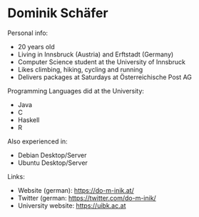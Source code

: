 # Dominik Schäfer

Personal info:
- 20 years old
- Living in Innsbruck (Austria) and Erftstadt (Germany)
- Computer Science student at the University of Innsbruck
- Likes climbing, hiking, cycling and running
- Delivers packages at Saturdays at Österreichische Post AG

Programming Languages did at the University:
- Java
- C
- Haskell
- R

Also experienced in:
- Debian Desktop/Server
- Ubuntu Desktop/Server

Links:
- Website (german): https://do-m-inik.at/
- Twitter (german: https://twitter.com/do-m-inik/
- University website: https://uibk.ac.at

